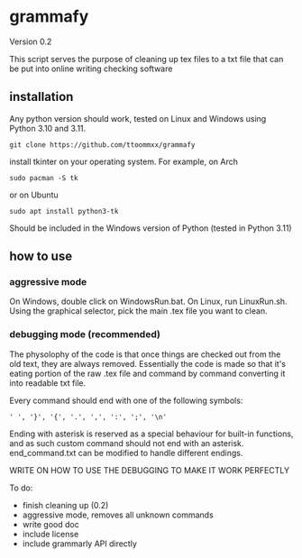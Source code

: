 # grammafy

Version 0.2

This script serves the purpose of cleaning up tex files to a txt file that can be put into online writing checking software

## installation

Any python version should work, tested on Linux and Windows using Python 3.10 and 3.11.
```
git clone https://github.com/ttoommxx/grammafy
```
install tkinter on your operating system. For example, on Arch
```
sudo pacman -S tk
```
or on Ubuntu
```
sudo apt install python3-tk
```
Should be included in the Windows version of Python (tested in Python 3.11)

## how to use

### aggressive mode

On Windows, double click on WindowsRun.bat.
On Linux, run LinuxRun.sh.
Using the graphical selector, pick the main .tex file you want to clean.

### debugging mode (recommended)

The physolophy of the code is that once things are checked out from the old text, they are always removed. Essentially the code is made so that it's eating portion of the raw .tex file and command by command converting it into readable txt file.

Every command should end with one of the following symbols:
```
' ', '}', '{', '.', ',', ':', ';', '\n'
```
Ending with asterisk is reserved as a special behaviour for built-in functions, and as such custom command should not end with an asterisk.
end_command.txt can be modified to handle different endings.


WRITE ON HOW TO USE THE DEBUGGING TO MAKE IT WORK PERFECTLY




To do:
- finish cleaning up (0.2)
- aggressive mode, removes all unknown commands
- write good doc
- include license
- include grammarly API directly
